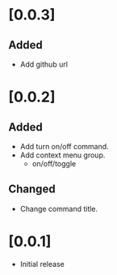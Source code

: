 # [0.0.3]
## Added
- Add github url

# [0.0.2]
## Added
- Add turn on/off command.
- Add context menu group.
  - on/off/toggle

## Changed
- Change command title.

# [0.0.1]
- Initial release